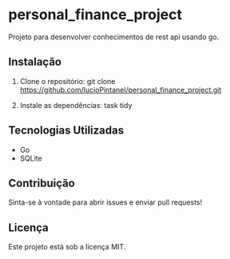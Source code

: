 # personal_finance_project
Projeto para desenvolver conhecimentos de rest api usando go.

## Instalação

1. Clone o repositório:
   git clone https://github.com/lucioPintanel/personal_finance_project.git


2. Instale as dependências:
   task tidy


## Tecnologias Utilizadas

- Go
- SQLite

## Contribuição

Sinta-se à vontade para abrir issues e enviar pull requests!

## Licença

Este projeto está sob a licença MIT.
